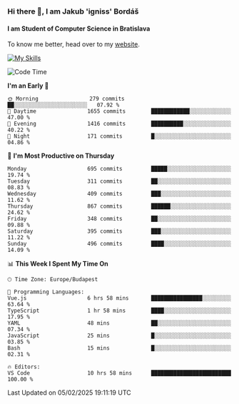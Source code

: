 ### Hi there 👋, I am Jakub 'igniss' Bordáš

#### I am Student of Computer Science in Bratislava
To know me better, head over to my [website](https://bordas.sk).

[![My Skills](https://skillicons.dev/icons?i=js,typescript,html,css,figma,svelte,vue,next,postgresql,nest,express,nodejs)](https://bordas.sk)


<!--START_SECTION:waka-->
![Code Time](http://img.shields.io/badge/Code%20Time-1%2C678%20hrs%2018%20mins-blue)

**I'm an Early 🐤** 

```text
🌞 Morning                279 commits         ██░░░░░░░░░░░░░░░░░░░░░░░   07.92 % 
🌆 Daytime                1655 commits        ████████████░░░░░░░░░░░░░   47.00 % 
🌃 Evening                1416 commits        ██████████░░░░░░░░░░░░░░░   40.22 % 
🌙 Night                  171 commits         █░░░░░░░░░░░░░░░░░░░░░░░░   04.86 % 
```
📅 **I'm Most Productive on Thursday** 

```text
Monday                   695 commits         █████░░░░░░░░░░░░░░░░░░░░   19.74 % 
Tuesday                  311 commits         ██░░░░░░░░░░░░░░░░░░░░░░░   08.83 % 
Wednesday                409 commits         ███░░░░░░░░░░░░░░░░░░░░░░   11.62 % 
Thursday                 867 commits         ██████░░░░░░░░░░░░░░░░░░░   24.62 % 
Friday                   348 commits         ██░░░░░░░░░░░░░░░░░░░░░░░   09.88 % 
Saturday                 395 commits         ███░░░░░░░░░░░░░░░░░░░░░░   11.22 % 
Sunday                   496 commits         ████░░░░░░░░░░░░░░░░░░░░░   14.09 % 
```


📊 **This Week I Spent My Time On** 

```text
🕑︎ Time Zone: Europe/Budapest

💬 Programming Languages: 
Vue.js                   6 hrs 58 mins       ████████████████░░░░░░░░░   63.64 % 
TypeScript               1 hr 58 mins        ████░░░░░░░░░░░░░░░░░░░░░   17.95 % 
YAML                     48 mins             ██░░░░░░░░░░░░░░░░░░░░░░░   07.34 % 
JavaScript               25 mins             █░░░░░░░░░░░░░░░░░░░░░░░░   03.85 % 
Bash                     15 mins             █░░░░░░░░░░░░░░░░░░░░░░░░   02.31 % 

🔥 Editors: 
VS Code                  10 hrs 58 mins      █████████████████████████   100.00 % 
```


 Last Updated on 05/02/2025 19:11:19 UTC
<!--END_SECTION:waka-->
